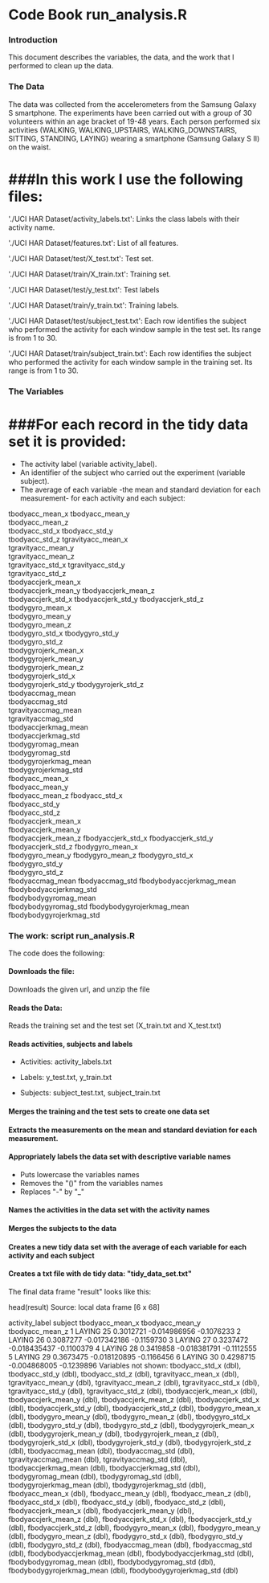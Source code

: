 # Code Book run_analysis.R

### Introduction

This document describes the variables, the data, and the work that I performed to clean up the data.

### The Data

The data was collected from the accelerometers from the Samsung Galaxy S smartphone. 
The experiments have been carried out with a group of 30 volunteers within an age bracket of 19-48 years. 
Each person performed six activities (WALKING, WALKING_UPSTAIRS, WALKING_DOWNSTAIRS, SITTING, STANDING, LAYING) 
wearing a smartphone (Samsung Galaxy S II) on the waist. 

###In this work I use the following files:
========================================

'./UCI HAR Dataset/activity_labels.txt': Links the class labels with their activity name.

'./UCI HAR Dataset/features.txt': List of all features.

'./UCI HAR Dataset/test/X_test.txt': Test set.

'./UCI HAR Dataset/train/X_train.txt': Training set.

'./UCI HAR Dataset/test/y_test.txt': Test labels

'./UCI HAR Dataset/train/y_train.txt': Training labels.

'./UCI HAR Dataset/test/subject_test.txt': Each row identifies the subject who performed the activity for each window sample in the test set. Its range is from 1 to 30. 

'./UCI HAR Dataset/train/subject_train.txt': Each row identifies the subject who performed the activity for each window sample in the training set. Its range is from 1 to 30. 



### The Variables

###For each record in the tidy data set it is provided:
=====================================================

- The activity label (variable activity_label). 
- An identifier of the subject who carried out the experiment (variable subject).
- The average of each variable -the mean and standard deviation for each measurement- for each activity and each subject:

tbodyacc_mean_x
tbodyacc_mean_y  
tbodyacc_mean_z  
tbodyacc_std_x 
tbodyacc_std_y  
tbodyacc_std_z 
tgravityacc_mean_x  
tgravityacc_mean_y  
tgravityacc_mean_z  
tgravityacc_std_x 
tgravityacc_std_y  
tgravityacc_std_z  
tbodyaccjerk_mean_x  
tbodyaccjerk_mean_y
tbodyaccjerk_mean_z  
tbodyaccjerk_std_x 
tbodyaccjerk_std_y
tbodyaccjerk_std_z  
tbodygyro_mean_x  
tbodygyro_mean_y  
tbodygyro_mean_z  
tbodygyro_std_x 
tbodygyro_std_y  
tbodygyro_std_z  
tbodygyrojerk_mean_x  
tbodygyrojerk_mean_y  
tbodygyrojerk_mean_z  
tbodygyrojerk_std_x  
tbodygyrojerk_std_y 
tbodygyrojerk_std_z  
tbodyaccmag_mean  
tbodyaccmag_std  
tgravityaccmag_mean  
tgravityaccmag_std  
tbodyaccjerkmag_mean  
tbodyaccjerkmag_std  
tbodygyromag_mean  
tbodygyromag_std  
tbodygyrojerkmag_mean  
tbodygyrojerkmag_std  
fbodyacc_mean_x  
fbodyacc_mean_y  
fbodyacc_mean_z
fbodyacc_std_x  
fbodyacc_std_y  
fbodyacc_std_z  
fbodyaccjerk_mean_x  
fbodyaccjerk_mean_y  
fbodyaccjerk_mean_z 
fbodyaccjerk_std_x 
fbodyaccjerk_std_y  
fbodyaccjerk_std_z 
fbodygyro_mean_x  
fbodygyro_mean_y 
fbodygyro_mean_z 
fbodygyro_std_x  
fbodygyro_std_y  
fbodygyro_std_z  
fbodyaccmag_mean 
fbodyaccmag_std 
fbodybodyaccjerkmag_mean  
fbodybodyaccjerkmag_std  
fbodybodygyromag_mean  
fbodybodygyromag_std 
fbodybodygyrojerkmag_mean  
fbodybodygyrojerkmag_std


### The work: script run_analysis.R

The code does the following:

#### Downloads the file: 

Downloads the given url, and unzip the file


#### Reads the Data:

Reads the training set and the test set (X_train.txt and X_test.txt)


#### Reads activities, subjects and labels

- Activities: activity_labels.txt

- Labels: y_test.txt, y_train.txt

- Subjects: subject_test.txt, subject_train.txt


#### Merges the training and the test sets to create one data set


#### Extracts the measurements on the mean and standard deviation for each measurement.


#### Appropriately labels the data set with descriptive variable names

- Puts lowercase the variables names
- Removes the "()" from the variables names
- Replaces "-" by "_"


#### Names the activities in the data set with the activity names

#### Merges the subjects to the data

#### Creates a new tidy data set with the average of each variable for each activity and each subject

#### Creates a txt file with de tidy data: "tidy_data_set.txt"


The final data frame "result" looks like this:

head(result)
Source: local data frame [6 x 68]

  activity_label subject tbodyacc_mean_x tbodyacc_mean_y tbodyacc_mean_z
1         LAYING      25       0.3012721    -0.014986956      -0.1076233
2         LAYING      26       0.3087277    -0.017342186      -0.1159730
3         LAYING      27       0.3237472    -0.018435437      -0.1100379
4         LAYING      28       0.3419858    -0.018381791      -0.1112555
5         LAYING      29       0.3673475    -0.018120895      -0.1166456
6         LAYING      30       0.4298715    -0.004868005      -0.1239896
Variables not shown: tbodyacc_std_x (dbl), tbodyacc_std_y (dbl), tbodyacc_std_z (dbl),
  tgravityacc_mean_x (dbl), tgravityacc_mean_y (dbl), tgravityacc_mean_z (dbl),
  tgravityacc_std_x (dbl), tgravityacc_std_y (dbl), tgravityacc_std_z (dbl),
  tbodyaccjerk_mean_x (dbl), tbodyaccjerk_mean_y (dbl), tbodyaccjerk_mean_z (dbl),
  tbodyaccjerk_std_x (dbl), tbodyaccjerk_std_y (dbl), tbodyaccjerk_std_z (dbl),
  tbodygyro_mean_x (dbl), tbodygyro_mean_y (dbl), tbodygyro_mean_z (dbl),
  tbodygyro_std_x (dbl), tbodygyro_std_y (dbl), tbodygyro_std_z (dbl),
  tbodygyrojerk_mean_x (dbl), tbodygyrojerk_mean_y (dbl), tbodygyrojerk_mean_z (dbl),
  tbodygyrojerk_std_x (dbl), tbodygyrojerk_std_y (dbl), tbodygyrojerk_std_z (dbl),
  tbodyaccmag_mean (dbl), tbodyaccmag_std (dbl), tgravityaccmag_mean (dbl),
  tgravityaccmag_std (dbl), tbodyaccjerkmag_mean (dbl), tbodyaccjerkmag_std (dbl),
  tbodygyromag_mean (dbl), tbodygyromag_std (dbl), tbodygyrojerkmag_mean (dbl),
  tbodygyrojerkmag_std (dbl), fbodyacc_mean_x (dbl), fbodyacc_mean_y (dbl),
  fbodyacc_mean_z (dbl), fbodyacc_std_x (dbl), fbodyacc_std_y (dbl), fbodyacc_std_z
  (dbl), fbodyaccjerk_mean_x (dbl), fbodyaccjerk_mean_y (dbl), fbodyaccjerk_mean_z
  (dbl), fbodyaccjerk_std_x (dbl), fbodyaccjerk_std_y (dbl), fbodyaccjerk_std_z (dbl),
  fbodygyro_mean_x (dbl), fbodygyro_mean_y (dbl), fbodygyro_mean_z (dbl),
  fbodygyro_std_x (dbl), fbodygyro_std_y (dbl), fbodygyro_std_z (dbl),
  fbodyaccmag_mean (dbl), fbodyaccmag_std (dbl), fbodybodyaccjerkmag_mean (dbl),
  fbodybodyaccjerkmag_std (dbl), fbodybodygyromag_mean (dbl), fbodybodygyromag_std
  (dbl), fbodybodygyrojerkmag_mean (dbl), fbodybodygyrojerkmag_std (dbl)
